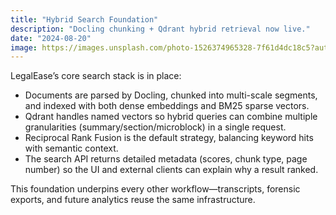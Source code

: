 ```yaml
---
title: "Hybrid Search Foundation"
description: "Docling chunking + Qdrant hybrid retrieval now live."
date: "2024-08-20"
image: https://images.unsplash.com/photo-1526374965328-7f61d4dc18c5?auto=format&fit=crop&w=800&q=80
---
```


LegalEase’s core search stack is in place:

- Documents are parsed by Docling, chunked into multi-scale segments, and indexed with both dense embeddings and BM25 sparse vectors.
- Qdrant handles named vectors so hybrid queries can combine multiple granularities (summary/section/microblock) in a single request.
- Reciprocal Rank Fusion is the default strategy, balancing keyword hits with semantic context.
- The search API returns detailed metadata (scores, chunk type, page number) so the UI and external clients can explain why a result ranked.

This foundation underpins every other workflow—transcripts, forensic exports, and future analytics reuse the same infrastructure.
